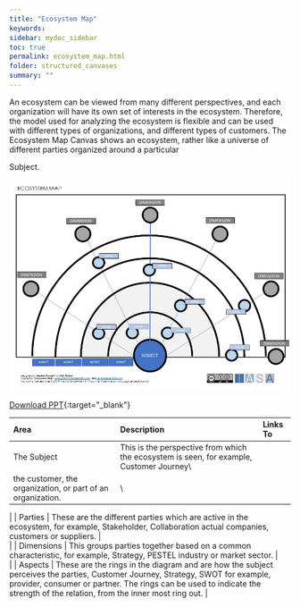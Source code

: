 ```yaml
---
title: "Ecosystem Map"
keywords: 
sidebar: mydoc_sidebar
toc: true
permalink: ecosystem_map.html
folder: structured_canvases
summary: ""
---
```


An ecosystem can be viewed from many different perspectives, and each organization will have its own set of interests in the ecosystem. Therefore, the model used for analyzing the ecosystem is flexible and can be used with different types of organizations, and different types of customers. The Ecosystem Map Canvas shows an ecosystem, rather like a universe of different parties organized around a particular

Subject.​

![image001](media/ecosystem_map001.jpg)

[Download PPT](media/ppt/ECOSYSTEM-MAP.ppt){:target="_blank"}

| Area | Description | Links To |
| :-- | :-- | :-- |
| The Subject | This is the perspective from which the ecosystem is seen, for example, Customer Journey​\
the customer, the organization, or part of an organization.​ |\
 |
| Parties | These are the different parties which are active in the ecosystem, for example, Stakeholder, Collaboration​ actual companies, customers or suppliers. |\
 |
| Dimensions | This groups parties together based on a common characteristic, for example, Strategy, PESTEL​ industry or market sector. |\
 |
| Aspects | These are the rings in the diagram and are how the subject perceives the parties, Customer Journey, Strategy, SWOT​ for example, provider, consumer or partner. The rings can be used to indicate the ​strength of the relation, from the inner most ring out. |

